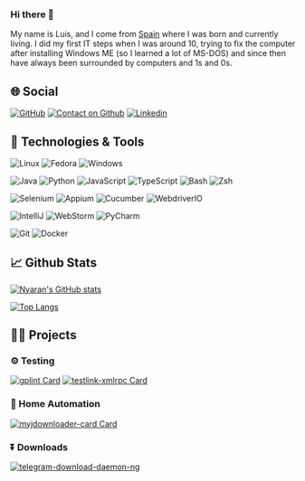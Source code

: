 ### Hi there 👋

My name is Luis, and I come from [Spain](https://en.wikipedia.org/wiki/Spain) where I was born and currently living. I did my first IT steps when I was around 10, trying to fix the computer after installing Windows ME (so I learned a lot of MS-DOS) and since then have always been surrounded by computers and 1s and 0s.

## &#127760; Social
[![GitHub](https://img.shields.io/github/followers/Nyaran?label=follow&style=social)](https://github.com/Nyaran)
[![Contact on Github](https://img.shields.io/badge/-Contact%20me%20on%20Github-gray?style=flat-square&logo=github&logoColor=white)](https://github.com/Nyaran/Nyaran/issues/new) 
[![Linkedin](https://img.shields.io/badge/-Luis-blue?style=flat-square&logo=Linkedin&logoColor=white&link=https://www.linkedin.com/in/luis-zurro-de-cos/)](https://www.linkedin.com/in/luis-zurro-de-cos/) 

## &#128295; Technologies & Tools
![Linux](https://img.shields.io/badge/OS-Linux-informational?style=flat&logo=linux&logoColor=white&color=2bbc8a)
![Fedora](https://img.shields.io/badge/OS-Fedora-informational?style=flat&logo=fedora&logoColor=white&color=2bbc8a)
![Windows](https://img.shields.io/badge/OS-Windows-informational?style=flat&logo=windows&logoColor=white&color=2bbc8a)

![Java](https://img.shields.io/badge/Code-Java-informational?style=flat&logo=java&logoColor=white&color=2bbc8a)
![Python](https://img.shields.io/badge/Code-Python-informational?style=flat&logo=python&logoColor=white&color=2bbc8a)
![JavaScript](https://img.shields.io/badge/Code-JavaScript-informational?style=flat&logo=javascript&logoColor=white&color=2bbc8a)
![TypeScript](https://img.shields.io/badge/Code-TypeScript-informational?style=flat&logo=typescript&logoColor=white&color=2bbc8a)
![Bash](https://img.shields.io/badge/Shell-Bash-informational?style=flat&logo=gnu-bash&logoColor=white&color=2bbc8a)
![Zsh](https://img.shields.io/badge/Shell-Zsh-informational?style=flat&logo=gnu-bash&logoColor=white&color=2bbc8a)

![Selenium](https://img.shields.io/badge/Frameworks-Selenium-informational?style=flat&logo=selenium&logoColor=white&color=2bbc8a)
![Appium](https://img.shields.io/badge/Frameworks-Appium-informational?style=flat&logo=appium&logoColor=white&color=2bbc8a)
![Cucumber](https://img.shields.io/badge/Frameworks-Cucumber-informational?style=flat&logo=cucumber&logoColor=white&color=2bbc8a)
![WebdriverIO](https://img.shields.io/badge/Frameworks-WebdriverIO-informational?style=flat&logo=webdriverio&logoColor=white&color=2bbc8a)

![IntelliJ](https://img.shields.io/badge/IDEs-IntelliJ-informational?style=flat&logo=intellijidea&logoColor=white&color=2bbc8a)
![WebStorm](https://img.shields.io/badge/IDEs-WebStorm-informational?style=flat&logo=webstorm&logoColor=white&color=2bbc8a)
![PyCharm](https://img.shields.io/badge/IDEs-PyCharm-informational?style=flat&logo=pycharm&logoColor=white&color=2bbc8a)

![Git](https://img.shields.io/badge/Tools-Git-informational?style=flat&logo=git&logoColor=white&color=2bbc8a)
![Docker](https://img.shields.io/badge/Tools-Docker-informational?style=flat&logo=docker&logoColor=white&color=2bbc8a)

## &#x1f4c8; Github Stats
[![Nyaran's GitHub stats](https://github-readme-stats.vercel.app/api?username=Nyaran&show_icons=true&include_all_commits=true&theme=github_dark)](https://github.com/anuraghazra/github-readme-stats)

[![Top Langs](https://github-readme-stats.vercel.app/api/top-langs/?username=Nyaran&layout=compact&theme=github_dark)](https://github.com/anuraghazra/github-readme-stats)

## &#x1F9D1;&#x200D;&#x1F4BB; Projects
### ⚙ Testing
[![gplint Card](https://github-readme-stats.vercel.app/api/pin/?username=Nyaran&repo=gplint&show_owner=true&theme=github_dark)](https://github.com/Nyaran/gplint)
[![testlink-xmlrpc Card](https://github-readme-stats.vercel.app/api/pin/?username=Nyaran&repo=testlink-xmlrpc&show_owner=true&theme=github_dark)](https://github.com/Nyaran/testlink-xmlrpc)
### &#129302; Home Automation
[![myjdownloader-card Card](https://github-readme-stats.vercel.app/api/pin/?username=Nyaran&repo=myjdownloader-card&show_owner=true&theme=github_dark)](https://github.com/Nyaran/myjdownloader-card)
### ⏬ Downloads
[![telegram-download-daemon-ng](https://github-readme-stats.vercel.app/api/pin/?username=Nyaran&repo=telegram-download-daemon-ng&show_owner=true&theme=github_dark)](https://github.com/Nyaran/telegram-download-daemon-ng)
